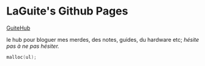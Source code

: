 # LaGuite's Github Pages

[GuiteHub](https://guitehub.github.io)

le hub pour bloguer mes merdes, des notes, guides, du hardware etc;
*hésite pas à ne pas hésiter.*

```c
malloc(ul);
```